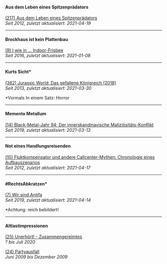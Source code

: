 #### Aus dem Leben eines Spitzenprädators

[(217) Aus dem Leben eines Spitzenprädators](sptznprdtr.md)<br>
_Seit 2012, zuletzt aktualisiert: 2021-04-19_

<hr>

#### Brockhaus ist kein Plattenbau

[(9) I wie in ... Indoor-Frisbee](brckhs.md)<br>
_Seit 2016, zuletzt aktualisiert: 2021-01-08_

<hr>

#### Kurts Sicht*

[(362) Jurassic World: Das gefallene Königreich (2018)](krtsscht.md)<br>
_Seit 2013, zuletzt aktualisiert: 2021-03-30_

*Vormals In einem Satz: Horror

<hr>

#### Memento Metallum

[(14) Black-Metal-Jahr 94: Der innerskandinavische Maliziösitäts-Konflikt](mtllm.md)<br>
_Seit 2019, zuletzt aktualisiert: 2021-03-13_

<hr>

#### Not eines Handlungsreisenden

[(10) Fluktkompensator und andere Callcenter-Mythen: Chronologie eines Aufbauszenarios](hndlngsrsndr.md)<br>
_Seit 2012, zuletzt aktualisiert: 2021-04-17_

<hr>

#### #RechtsAbkratzen*

[(7) Wir sind Antifa](rchts.md)<br>
_Seit 2019, zuletzt aktualisiert: 2021-04-14_

*Achtung: reich bebildert!

<hr>

#### Altlastimpressionen

[(25) Unerhört! - Zusammengereimtes](zsmmngrmts.md)<br>
_? bis Juli 2020_

[(24) Partyausfall](prtsfll.md)<br>
_Juni 2009 bis Dezember 2009_
